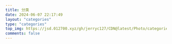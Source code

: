```yaml
---
title: 分类
date: 2024-06-07 22:17:49
layout: "categories"
type: "categories"
top_img: https://jsd.012700.xyz/gh/jerryc127/CDN@latest/Photo/categories.jpg
comments: false
---
```

